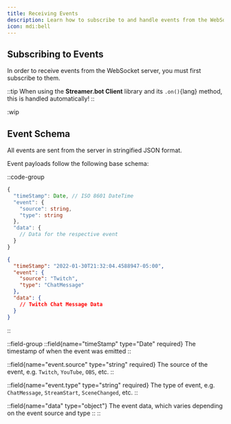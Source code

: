 ```yaml
---
title: Receiving Events
description: Learn how to subscribe to and handle events from the WebSocket server
icon: mdi:bell
---
```


## Subscribing to Events

In order to receive events from the WebSocket server, you must first subscribe to them.

::tip
When using the **Streamer.bot Client** library and its `.on()`{lang} method, this is handled automatically!
::

:wip

## Event Schema
All events are sent from the server in stringified JSON format.

Event payloads follow the following base schema:

::code-group
  ```ts [JSON Schema]
  {
    "timeStamp": Date, // ISO 8601 DateTime
    "event": {
      "source": string,
      "type": string
    },
    "data": {
      // Data for the respective event
    }
  }
  ```
  ```json [example.json]
  {
    "timeStamp": "2022-01-30T21:32:04.4588947-05:00",
    "event": {
      "source": "Twitch",
      "type": "ChatMessage"
    },
    "data": {
      // Twitch Chat Message Data
    }
  }
  ```
::

::field-group
  ::field{name="timeStamp" type="Date" required}
  The timestamp of when the event was emitted
  ::

  ::field{name="event.source" type="string" required}
  The source of the event, e.g. `Twitch`, `YouTube`, `OBS`, etc.
  ::

  ::field{name="event.type" type="string" required}
  The type of event, e.g. `ChatMessage`, `StreamStart`, `SceneChanged`, etc.
  ::

  ::field{name="data" type="object"}
  The event data, which varies depending on the event source and type
  ::
::